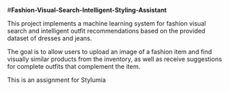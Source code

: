 #**Fashion-Visual-Search-Intelligent-Styling-Assistant**


This project implements a machine learning system for fashion visual search and intelligent outfit recommendations based on the provided dataset of dresses and jeans.

The goal is to allow users to upload an image of a fashion item and find visually similar products from the inventory, as well as receive suggestions for complete outfits that complement the item. 

This is an assignment for Stylumia

